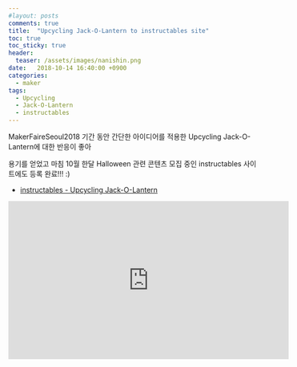 ```yaml
---
#layout: posts
comments: true
title:  "Upcycling Jack-O-Lantern to instructables site"
toc: true
toc_sticky: true
header:
  teaser: /assets/images/nanishin.png
date:   2018-10-14 16:40:00 +0900
categories:
  - maker
tags:
  - Upcycling
  - Jack-O-Lantern
  - instructables
---
```

MakerFaireSeoul2018 기간 동안 간단한 아이디어를 적용한 Upcycling Jack-O-Lantern에 대한 반응이 좋아

용기를 얻었고 마침 10월 한달 Halloween 관련 콘텐츠 모집 중인 instructables 사이트에도 등록 완료!!! :)

- [instructables - Upcycling Jack-O-Lantern](https://www.instructables.com/id/Upcycling-Jack-O-Lantern/)

<iframe width="560" height="315" src="https://www.youtube-nocookie.com/embed/GI45QyvkgNQ" frameborder="0" allow="autoplay; encrypted-media" allowfullscreen></iframe>

